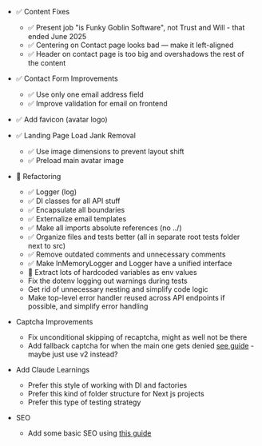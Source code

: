 - ✅ Content Fixes
  - ✅ Present job "is Funky Goblin Software", not Trust and Will - that ended June 2025
  - ✅ Centering on Contact page looks bad — make it left-aligned
  - ✅ Header on contact page is too big and overshadows the rest of the content

- ✅ Contact Form Improvements
  - ✅ Use only one email address field
  - ✅ Improve validation for email on frontend

- ✅ Add favicon (avatar logo)

- ✅ Landing Page Load Jank Removal
  - ✅ Use image dimensions to prevent layout shift
  - ✅ Preload main avatar image

- 🚧 Refactoring
  - ✅ Logger (log)
  - ✅ DI classes for all API stuff
  - ✅ Encapsulate all boundaries
  - ✅ Externalize email templates
  - ✅ Make all imports absolute references (no ../)
  - ✅ Organize files and tests better (all in separate root tests folder next to src)
  - ✅ Remove outdated comments and unnecessary comments
  - ✅ Make InMemoryLogger and Logger have a unified interface
  - 🚧 Extract lots of hardcoded variables as env values
  - Fix the dotenv logging out warnings during tests
  - Get rid of unnecessary nesting and simplify code logic
  - Make top-level error handler reused across API endpoints if possible, and simplify error handling

- Captcha Improvements
  - Fix unconditional skipping of recaptcha, might as well not be there
  - Add fallback captcha for when the main one gets denied [see guide](./IMPROVE_CAPTCHA.md) - maybe just use v2 instead?

- Add Claude Learnings
  - Prefer this style of working with DI and factories
  - Prefer this kind of folder structure for Next js projects
  - Prefer this type of testing strategy

- SEO
  - Add some basic SEO using [this guide](./SearchEngineOptimization.md)
